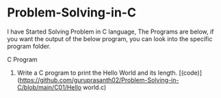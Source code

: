 # Problem-Solving-in-C
I have Started Solving Problem in C language, The Programs are below, if you want the output of the below program, you can look into the specific program folder.

C Program
1. Write a C program to print the Hello World and its length. [(code)] (https://github.com/guruprasanth02/Problem-Solving-in-C/blob/main/C01/Hello world.c)
